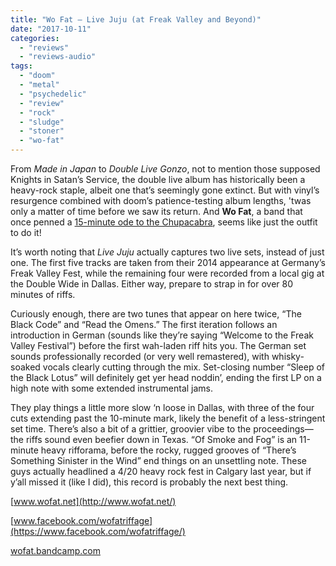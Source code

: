 ```yaml
---
title: "Wo Fat – Live Juju (at Freak Valley and Beyond)"
date: "2017-10-11"
categories: 
  - "reviews"
  - "reviews-audio"
tags: 
  - "doom"
  - "metal"
  - "psychedelic"
  - "review"
  - "rock"
  - "sludge"
  - "stoner"
  - "wo-fat"
---
```


From _Made in Japan_ to _Double Live Gonzo_, not to mention those supposed Knights in Satan’s Service, the double live album has historically been a heavy-rock staple, albeit one that’s seemingly gone extinct. But with vinyl’s resurgence combined with doom’s patience-testing album lengths, 'twas only a matter of time before we saw its return. And **Wo Fat**, a band that once penned a [15-minute ode to the Chupacabra](https://www.youtube.com/watch?v=3rhe1UG9ENk), seems like just the outfit to do it!

It’s worth noting that _Live Juju_ actually captures two live sets, instead of just one. The first five tracks are taken from their 2014 appearance at Germany’s Freak Valley Fest, while the remaining four were recorded from a local gig at the Double Wide in Dallas. Either way, prepare to strap in for over 80 minutes of riffs.

Curiously enough, there are two tunes that appear on here twice, “The Black Code” and “Read the Omens.” The first iteration follows an introduction in German (sounds like they’re saying “Welcome to the Freak Valley Festival”) before the first wah-laden riff hits you. The German set sounds professionally recorded (or very well remastered), with whisky-soaked vocals clearly cutting through the mix. Set-closing number “Sleep of the Black Lotus” will definitely get yer head noddin’, ending the first LP on a high note with some extended instrumental jams.

They play things a little more slow ‘n loose in Dallas, with three of the four cuts extending past the 10-minute mark, likely the benefit of a less-stringent set time. There’s also a bit of a grittier, groovier vibe to the proceedings—the riffs sound even beefier down in Texas. “Of Smoke and Fog” is an 11-minute heavy rifforama, before the rocky, rugged grooves of “There’s Something Sinister in the Wind” end things on an unsettling note. These guys actually headlined a 4/20 heavy rock fest in Calgary last year, but if y’all missed it (like I did), this record is probably the next best thing.

[www.wofat.net](http://www.wofat.net/)

[www.facebook.com/wofatriffage](https://www.facebook.com/wofatriffage/)

[wofat.bandcamp.com](https://wofat.bandcamp.com/)
